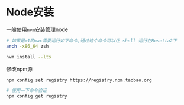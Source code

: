 # Node安装

一般使用`nvm`安装管理node

```bash
# 如果是m1的mac需要运行如下命令,通过这个命令可以让 shell 运行在Rosetta2下
arch -x86_64 zsh

nvm install --lts
```

修改npm源

```bash
npm config set registry https://registry.npm.taobao.org

# 使用一下命令验证
npm config get registry
```
